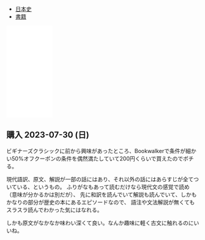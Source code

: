 - [日本史](%E6%97%A5%E6%9C%AC%E5%8F%B2)
- [書籍](%E6%9B%B8%E7%B1%8D)

<iframe sandbox="allow-popups allow-scripts allow-modals allow-forms allow-same-origin" style="width:120px;height:240px;" marginwidth="0" marginheight="0" scrolling="no" frameborder="0" src="//rcm-fe.amazon-adsystem.com/e/cm?lt1=_blank&bc1=000000&IS2=1&bg1=FFFFFF&fc1=000000&lc1=0000FF&t=karino203-22&language=ja_JP&o=9&p=8&l=as4&m=amazon&f=ifr&ref=as_ss_li_til&asins=4043574045&linkId=68873091d2aafd2dedcf8816bfa67bff"></iframe>

## 購入 2023-07-30 (日)

ビギナーズクラシックに前から興味があったところ、Bookwalkerで条件が細かい50%オフクーポンの条件を偶然満たしていて200円くらいで買えたのでポチる。

現代語訳、原文、解説が一部の話にはあり、それ以外の話にはあらすじが全てついている、というもの。
ふりがなもあって読むだけなら現代文の感覚で読め（意味が分かるかは別だが）、
先に和訳を読んでいて解説も読んでいて、しかもかなりの部分が歴史の本にあるエピソードなので、
語注や文法解説が無くてもスラスラ読んでわかった気にはなれる。

しかも原文がなかなか味わい深くて良い。なんか趣味に軽く古文に触れるのにいいね。